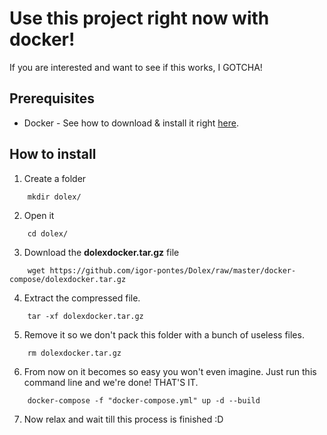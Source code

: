 # Use this project right now with docker!
If you are interested and want to see if this works, I GOTCHA!
## Prerequisites
 - Docker - See how to download & install it right [here](https://docs.docker.com/docker-for-windows/install/).
## How to install
 1. Create a folder
```
    mkdir dolex/
```
2. Open it
```
    cd dolex/
```
3. Download the **dolexdocker.tar.gz** file
```
    wget https://github.com/igor-pontes/Dolex/raw/master/docker-compose/dolexdocker.tar.gz
```
4. Extract the compressed file.
```
    tar -xf dolexdocker.tar.gz
```
5. Remove it so we don't pack this folder with a bunch of useless files.
```
    rm dolexdocker.tar.gz
```
6. From now on it becomes so easy you won't even imagine. Just run this command line and we're done! THAT'S IT.
```
    docker-compose -f "docker-compose.yml" up -d --build 
```
7. Now relax and wait till this process is finished :D
